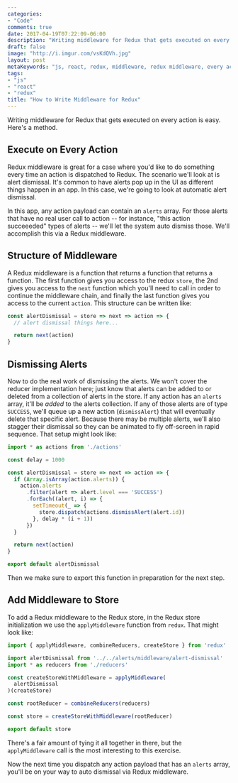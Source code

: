 ```yaml
---
categories:
- "Code"
comments: true
date: 2017-04-19T07:22:09-06:00
description: "Writing middleware for Redux that gets executed on every action is easy.  Here's a method."
draft: false
image: "http://i.imgur.com/vsKdQVh.jpg"
layout: post
metaKeywords: "js, react, redux, middleware, redux middleware, every action"
tags:
- "js"
- "react"
- "redux"
title: "How to Write Middleware for Redux"
---
```


Writing middleware for Redux that gets executed on every action is easy.  Here's a method.

<!--more-->

## Execute on Every Action

Redux middleware is great for a case where you'd like to do something every time an action is dispatched to Redux.  The scenario we'll look at is alert dismissal.  It's common to have alerts pop up in the UI as different things happen in an app.  In this case, we're going to look at automatic alert dismissal.

In this app, any action payload can contain an `alerts` array.  For those alerts that have no real user call to action -- for instance, "this action succeeeded" types of alerts -- we'll let the system auto dismiss those.  We'll accomplish this via a Redux middleware.

## Structure of Middleware

A Redux middleware is a function that returns a function that returns a function.  The first function gives you access to the redux `store`, the 2nd gives you access to the `next` function which you'll need to call in order to continue the middleware chain, and finally the last function gives you access to the current `action`.  This structure can be written like:

```js
const alertDismissal = store => next => action => {
  // alert dismissal things here...

  return next(action)
}
```

## Dismissing Alerts

Now to do the real work of dismissing the alerts.  We won't cover the reducer implementation here; just know that alerts can be added to or deleted from a collection of alerts in the store.  If any action has an `alerts` array, it'll be *added* to the alerts collection.  If any of those alerts are of type `SUCCESS`, we'll queue up a new action (`dismissAlert`) that will eventually delete that specific alert.  Because there may be multiple alerts, we'll also stagger their dismissal so they can be animated to fly off-screen in rapid sequence.  That setup might look like:

```js
import * as actions from './actions'

const delay = 1000

const alertDismissal = store => next => action => {
  if (Array.isArray(action.alerts)) {
    action.alerts
      .filter(alert => alert.level === 'SUCCESS')
      .forEach((alert, i) => {
        setTimeout(_ => {
          store.dispatch(actions.dismissAlert(alert.id))
        }, delay * (i + 1))
      })
  }

  return next(action)
}

export default alertDismissal
```

Then we make sure to export this function in preparation for the next step.

## Add Middleware to Store

To add a Redux middleware to the Redux store, in the Redux store initialization we use the `applyMiddleware` function from `redux`.  That might look like:

```js
import { applyMiddleware, combineReducers, createStore } from 'redux'

import alertDismissal from '../../alerts/middleware/alert-dismissal'
import * as reducers from './reducers'

const createStoreWithMiddleware = applyMiddleware(
  alertDismissal
)(createStore)

const rootReducer = combineReducers(reducers)

const store = createStoreWithMiddleware(rootReducer)

export default store
```

There's a fair amount of tying it all together in there, but the `applyMiddleware` call is the most interesting to this exercise.

Now the next time you dispatch any action payload that has an `alerts` array, you'll be on your way to auto dismissal via Redux middleware.
